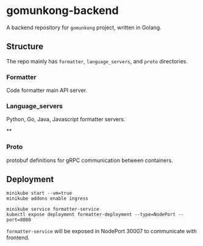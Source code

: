 # gomunkong-backend

A backend repository for `gomunkong` project, written in Golang.



## Structure

The repo mainly has `formatter`, `language_servers`, and `proto` directories. 



### Formatter

Code formatter main API server.



### Language_servers

Python, Go, Java, Javascript formatter servers.

**

### Proto

protobuf definitions for gRPC communication between containers.



## Deployment

```
minikube start --vm=true
minikube addons enable ingress

minikube service formatter-service
kubectl expose deployment formatter-deployment --type=NodePort --port=8080
```

`formatter-service` will be exposed in NodePort 30007 to communicate with frontend.



